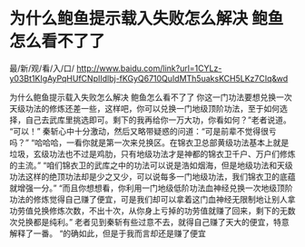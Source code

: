 # 为什么鲍鱼提示载入失败怎么解决 鲍鱼怎么看不了了

最/新/观/看/入/口/ http://www.baidu.com/link?url=1CYLz-y03Bt1KIgAyPqHUfCNpIIdlbj-fKGyQ6710QuIdMTh5uaksKCH5LKz7CIq&wd

为什么鲍鱼提示载入失败怎么解决 鲍鱼怎么看不了了
你这一门功法要想兑换一次天级功法的修炼还差一些，这样吧，你可以兑换一门地级顶阶功法，至于如何选择，自己去武库里挑选即可。剩下的我再给你一万大功，你看如何？”老者说道。
    “可以！”
    秦斩心中十分激动，然后又略带疑惑的问道：“可是前辈不觉得很亏吗？”
    “哈哈哈，一看你就是第一次来兑换区。在锦衣卫总部黄级功法基本上就是垃圾，玄级功法也不过是鸡肋，只有地级功法才是神都的锦衣卫千户、万户们修炼的主流。”
    “咱们锦衣卫的武库之中的功法可以说是浩如烟海，但是地级功法和天级功法这样的绝顶功法却是少之又少，可以说每多一门地级功法，我们锦衣卫的底蕴就增强一分。”
    “而且你想想看，你利用一门地级低阶功法血神经兑换一次地级顶阶功法的修炼觉得自己赚了便宜，可是我们却可以拿着这门血神经无限制地让别人拿功劳值兑换修炼次数，不出十次，从你身上亏掉的功劳值就赚了回来，剩下的无数次兑换都是纯利。”
    老者见到秦斩有些过意不去，就得自己赚了天大的便宜，特意解释了一番。
    “的确如此，但是于我而言却还是赚了便宜
